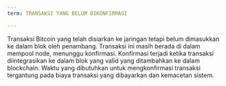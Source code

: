 ```yaml
---
term: TRANSAKSI YANG BELUM DIKONFIRMASI

---
```

Transaksi Bitcoin yang telah disiarkan ke jaringan tetapi belum dimasukkan ke dalam blok oleh penambang. Transaksi ini masih berada di dalam mempool node, menunggu konfirmasi. Konfirmasi terjadi ketika transaksi diintegrasikan ke dalam blok yang valid yang ditambahkan ke dalam blockchain. Waktu yang dibutuhkan untuk mengkonfirmasi transaksi tergantung pada biaya transaksi yang dibayarkan dan kemacetan sistem.